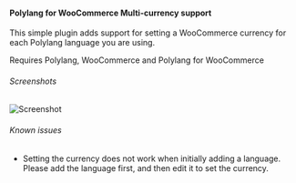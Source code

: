 #### Polylang for WooCommerce Multi-currency support

This simple plugin adds support for setting a WooCommerce currency for each Polylang 
language you are using.

Requires Polylang, WooCommerce and Polylang for WooCommerce

###### Screenshots

![Screenshot](https://khromov.se/wp-content/uploads/2016/09/pl-wc.png)

###### Known issues

* Setting the currency does not work when initially adding a language. Please add 
the language first, and then edit it to set the currency.